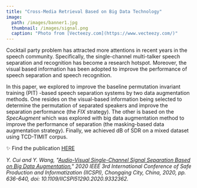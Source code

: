 ```yaml
---
title: "Cross-Media Retrieval Based on Big Data Technology"
image: 
  path: /images/banner1.jpg
  thumbnail: /images/signal.png
  caption: "Photo from [Vecteezy.com](https://www.vecteezy.com/)"
---
```


Cocktail party problem has attracted more attentions in recent years in the speech community. Specifically, the single-channel multi-talker speech separation and recognition has become a research hotspot. Moreover, the visual based information has been adopted to improve the performance of speech separation and speech recognition. 

In this paper, we explored to improve the baseline permutation invariant training (PIT) -based speech separation systems by two data augmentation methods. One resides on the visual-based information being selected to determine the permutation of separated speakers and improve the separation performance (the *FIX* strategy). The other is based on the *SpecAugment* which was explored with big data augmentation method to improve the performance of separation (the masking-based data augmentation strategy). Finally, we achieved dB of SDR on a mixed dataset using TCD-TIMIT corpus.

✨ Find the publication [HERE](https://github.com/hollyyfc/hollyyfc.github.io/blob/417ad64ed362d046a2507321c9de8762462e781b/Audio-Visual_Single-Channel_Signal_Separation_Based_on_Big_Data_Augmentation%20copy.pdf)

*Y. Cui and Y. Wang, "*[*Audio-Visual Single-Channel Signal Separation Based on Big Data Augmentation*](https://ieeexplore.ieee.org/document/9332362)*," 2020 IEEE 3rd International Conference of Safe Production and Informatization (IICSPI), Chongqing City, China, 2020, pp. 636-640, doi: 10.1109/IICSPI51290.2020.9332362.*

